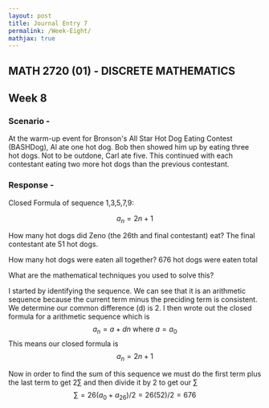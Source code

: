 ```yaml
---
layout: post
title: Journal Entry 7
permalink: /Week-Eight/
mathjax: true
---
```


## MATH 2720 (01) - DISCRETE MATHEMATICS

## Week 8

### Scenario -

At the warm-up event for Bronson's All Star Hot Dog Eating Contest (BASHDog), Al ate one hot dog. Bob then showed him up by eating three hot dogs. Not to be outdone, Carl ate five. This continued with each contestant eating two more hot dogs than the previous contestant.

### Response -

Closed Formula of sequence 1,3,5,7,9:

$$a_n = 2n+1$$

How many hot dogs did Zeno (the 26th and final contestant) eat?
The final contestant ate 51 hot dogs.

How many hot dogs were eaten all together?
676 hot dogs were eaten total

What are the mathematical techniques you used to solve this?

I started by identifying the sequence. We can see that it is an arithmetic sequence because the current term minus the preciding term is consistent. We determine our common difference (d) is 2. I then wrote out the closed formula for a arithmetic sequence which is $$a_n = a+dn \text{ where } a = a_0$$
This means our closed formula is $$a_n = 2n+1$$

Now in order to find the sum of this sequence we must do the first term plus the last term to get $2\sum$ and then divide it by 2 to get our $\sum$
$$\sum = 26(a_0 + a_{26})/2 = 26(52)/2 = 676$$

